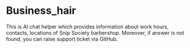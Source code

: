 # Business_hair
 This is AI chat helper which provides information about work hours, contacts, locations of Snip Society barbershop. Moreover, if answer is not found, you can raise support ticket via GitHub.
